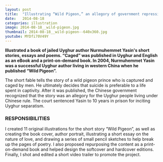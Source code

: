 ```yaml
---
layout: post
title:  "Illustrating “Wild Pigeon,” an allegory of government repression"
date:   2014-08-18
categories: illustration
image: 2014-08-18__wild-pigeon.jpg
thumbnail: 2014-08-18__wild-pigeon--640x360.jpg
youtube: MYDfi70V49Y
---
```


**Illustrated a book of jailed Uyghur author Nurmuhemmet Yasin's short stories, essays and poems. “Caged” was published in Uyghur and English as an eBook and a print-on-demand book. In 2004, Nurmuhemmet Yasin was a successful Uyghur author living in western China when he published “Wild Pigeon”.**

The short fable tells the story of a wild pigeon prince who is captured and caged by men. He ultimately decides that suicide is preferable to a life spent in captivity. After it was published, the Chinese government recognized that the story was an allegory for the Uyghur people living under Chinese rule. The court sentenced Yasin to 10 years in prison for inciting Uyghur separatism.

### RESPONSIBILITIES

I created 11 original illustrations for the short story “Wild Pigeon”, as well as creating the book cover, author portrait, illustrating a short essay on the nature of love, and drawing a series of small pencil sketches to help break up the pages of poetry. I also proposed repurposing the content as a print-on-demand book and helped design the softcover and hardcover editions. Finally, I shot and edited a short video trailer to promote the project.